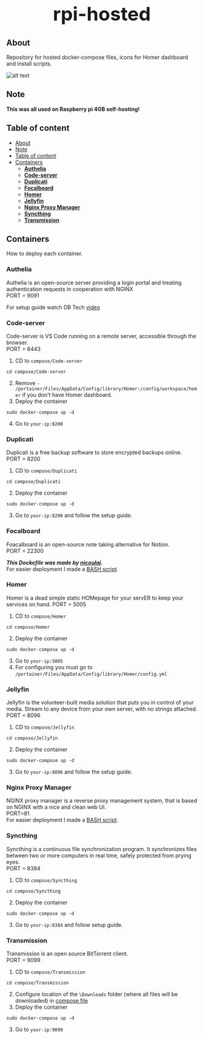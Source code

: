 <h1 style="text-align: center; font-size: 50px;">rpi-hosted</h1>

## About
Repository for hosted docker-compose files, icons for Homer dashboard and install scripts.      

![alt text](https://i.imgur.com/ObARmzE.png)

## Note
**This was all used on Raspberry pi 4GB self-hosting!**


## Table of content
- [About](#about)
- [Note](#note)
- [Table of content](#table-of-content)
- [Containers](#containers)
  - [**Authelia**](#authelia)
  - [**Code-server**](#code-server)
  - [**Duplicati**](#duplicati)
  - [**Focalboard**](#focalboard)
  - [**Homer**](#homer)
  - [**Jellyfin**](#jellyfin)
  - [**Nginx Proxy Manager**](#nginx-proxy-manager)
  - [**Syncthing**](#syncthing)
  - [**Transmission**](#transmission)


## Containers
How to deploy each container.

### **Authelia**
Authelia is an open-source server providing a login portal and treating authentication requests in cooperation with NGINX  
PORT = 9091

For setup guide watch DB Tech [video](https://www.youtube.com/watch?v=4UKOh3ssQSU)

### **Code-server**
Code-server is VS Code running on a remote server, accessible through the browser.  
PORT = 8443   

1. CD to `compose/Code-server`
```
cd compose/Code-server
```
2. Remove `- /portainer/Files/AppData/Config/library/Homer:/config/workspace/homer` if you don't have Homer dashboard.
3. Deploy the container
```
sudo docker-compose up -d
```
4. Go to `your-ip:8200`

### **Duplicati**
Duplicati is a free backup software to store encrypted backups online.    
PORT = 8200

1. CD to `compose/Duplicati`
```
cd compose/Duplicati
```
2. Deploy the container
```
sudo docker-compose up -d
```
3. Go to `your-ip:8200` and follow the setup guide.

### **Focalboard**
Foacalboard is an open-source note taking alternative for Notion.   
PORT = 22300

***This Dockefile was made by [nicoulaj](https://github.com/nicoulaj).***  
For easier deployment I made a [BASH script](install_scripts/focalboard_setup.sh).

### **Homer**
Homer is a dead simple static HOMepage for your servER to keep your services on hand.
PORT = 5005

1. CD to `compose/Homer`
```
cd compose/Homer
```
2. Deploy the container
```
sudo docker-compose up -d
```
3. Go to `your-ip:5005`
4. For configuring you must go to `/portainer/Files/AppData/Config/library/Homer/config.yml`

### **Jellyfin**
Jellyfin is the volunteer-built media solution that puts you in control of your media. Stream to any device from your own server, with no strings attached.   
PORT = 8096

1. CD to `compose/Jellyfin`
```
cd compose/Jellyfin
```
2. Deploy the container
```
sudo docker-compose up -d
```
3. Go to `your-ip:8096` and follow the setup guide.

### **Nginx Proxy Manager**
NGINX proxy manager is a reverse proxy management system, that is based on NGINX with a nice and clean web UI.  
PORT=81   
For easier deployment I made a [BASH script](install_scripts/nginx_setup.sh).

### **Syncthing**
Syncthing is a continuous file synchronization program. It synchronizes files between two or more computers in real time, safely protected from prying eyes.    
PORT = 8384     

1. CD to `compose/Syncthing`
```
cd compose/Syncthing
```
2. Deploy the container
```
sudo docker-compose up -d
```
3. Go to `your-ip:8384` and follow setup guide.

### **Transmission**
Transmission is an open source BitTorrent client.     
PORT = 9099     

1. CD to `compose/Transmission`
```
cd compose/Transmission
```
2. Configure location of the `\Downloads` folder (where all files will be downloaded) in [compose file](compose/Transmission/docker-compose.yml)
2. Deploy the container
```
sudo docker-compose up -d
```
3. Go to `your-ip:9099` 
